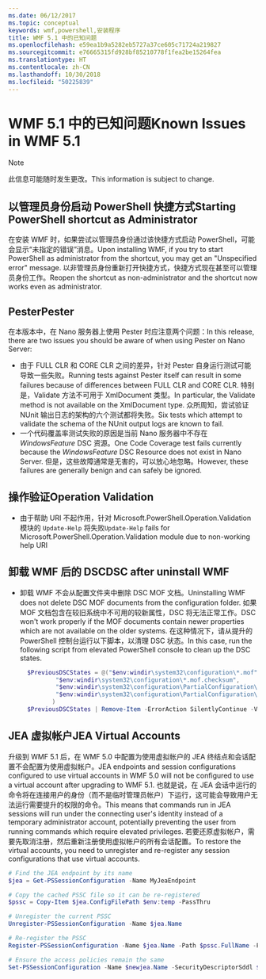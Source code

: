 ```yaml
---
ms.date: 06/12/2017
ms.topic: conceptual
keywords: wmf,powershell,安装程序
title: WMF 5.1 中的已知问题
ms.openlocfilehash: e59ea1b9a5282eb5727a37ce605c71724a219827
ms.sourcegitcommit: e76665315fd928bf85210778f1fea2be15264fea
ms.translationtype: HT
ms.contentlocale: zh-CN
ms.lasthandoff: 10/30/2018
ms.locfileid: "50225839"
---
```

# <a name="known-issues-in-wmf-51"></a><span data-ttu-id="0b608-103">WMF 5.1 中的已知问题</span><span class="sxs-lookup"><span data-stu-id="0b608-103">Known Issues in WMF 5.1</span></span>

> [!Note]
> <span data-ttu-id="0b608-104">此信息可能随时发生更改。</span><span class="sxs-lookup"><span data-stu-id="0b608-104">This information is subject to change.</span></span>

## <a name="starting-powershell-shortcut-as-administrator"></a><span data-ttu-id="0b608-105">以管理员身份启动 PowerShell 快捷方式</span><span class="sxs-lookup"><span data-stu-id="0b608-105">Starting PowerShell shortcut as Administrator</span></span>

<span data-ttu-id="0b608-106">在安装 WMF 时，如果尝试以管理员身份通过该快捷方式启动 PowerShell，可能会显示“未指定的错误”消息。</span><span class="sxs-lookup"><span data-stu-id="0b608-106">Upon installing WMF, if you try to start PowerShell as administrator from the shortcut, you may get an "Unspecified error" message.</span></span>
<span data-ttu-id="0b608-107">以非管理员身份重新打开快捷方式，快捷方式现在甚至可以管理员身份工作。</span><span class="sxs-lookup"><span data-stu-id="0b608-107">Reopen the shortcut as non-administrator and the shortcut now works even as administrator.</span></span>

## <a name="pester"></a><span data-ttu-id="0b608-108">Pester</span><span class="sxs-lookup"><span data-stu-id="0b608-108">Pester</span></span>

<span data-ttu-id="0b608-109">在本版本中，在 Nano 服务器上使用 Pester 时应注意两个问题：</span><span class="sxs-lookup"><span data-stu-id="0b608-109">In this release, there are two issues you should be aware of when using Pester on Nano Server:</span></span>

- <span data-ttu-id="0b608-110">由于 FULL CLR 和 CORE CLR 之间的差异，针对 Pester 自身运行测试可能导致一些失败。</span><span class="sxs-lookup"><span data-stu-id="0b608-110">Running tests against Pester itself can result in some failures because of differences between FULL CLR and CORE CLR.</span></span> <span data-ttu-id="0b608-111">特别是，Validate 方法不可用于 XmlDocument 类型。</span><span class="sxs-lookup"><span data-stu-id="0b608-111">In particular, the Validate method is not available on the XmlDocument type.</span></span> <span data-ttu-id="0b608-112">众所周知，尝试验证 NUnit 输出日志的架构的六个测试都将失败。</span><span class="sxs-lookup"><span data-stu-id="0b608-112">Six tests which attempt to validate the schema of the NUnit output logs are known to fail.</span></span>
- <span data-ttu-id="0b608-113">一个代码覆盖率测试失败的原因是当前 Nano 服务器中不存在 *WindowsFeature* DSC 资源。</span><span class="sxs-lookup"><span data-stu-id="0b608-113">One Code Coverage test fails currently because the *WindowsFeature* DSC Resource does not exist in Nano Server.</span></span> <span data-ttu-id="0b608-114">但是，这些故障通常是无害的，可以放心地忽略。</span><span class="sxs-lookup"><span data-stu-id="0b608-114">However, these failures are generally benign and can safely be ignored.</span></span>

## <a name="operation-validation"></a><span data-ttu-id="0b608-115">操作验证</span><span class="sxs-lookup"><span data-stu-id="0b608-115">Operation Validation</span></span>

- <span data-ttu-id="0b608-116">由于帮助 URI 不起作用，针对 Microsoft.PowerShell.Operation.Validation 模块的 `Update-Help` 将失败</span><span class="sxs-lookup"><span data-stu-id="0b608-116">`Update-Help` fails for Microsoft.PowerShell.Operation.Validation module due to non-working help URI</span></span>

## <a name="dsc-after-uninstall-wmf"></a><span data-ttu-id="0b608-117">卸载 WMF 后的 DSC</span><span class="sxs-lookup"><span data-stu-id="0b608-117">DSC after uninstall WMF</span></span>

- <span data-ttu-id="0b608-118">卸载 WMF 不会从配置文件夹中删除 DSC MOF 文档。</span><span class="sxs-lookup"><span data-stu-id="0b608-118">Uninstalling WMF does not delete DSC MOF documents from the configuration folder.</span></span> <span data-ttu-id="0b608-119">如果 MOF 文档包含在较旧系统中不可用的较新属性，DSC 将无法正常工作。</span><span class="sxs-lookup"><span data-stu-id="0b608-119">DSC won't work properly if the MOF documents contain newer properties which are not available on the older systems.</span></span> <span data-ttu-id="0b608-120">在这种情况下，请从提升的 PowerShell 控制台运行以下脚本，以清理 DSC 状态。</span><span class="sxs-lookup"><span data-stu-id="0b608-120">In this case, run the following script from elevated PowerShell console to clean up the DSC states.</span></span>

  ```powershell
    $PreviousDSCStates = @("$env:windir\system32\configuration\*.mof",
            "$env:windir\system32\configuration\*.mof.checksum",
            "$env:windir\system32\configuration\PartialConfiguration\*.mof",
            "$env:windir\system32\configuration\PartialConfiguration\*.mof.checksum"
           )
    $PreviousDSCStates | Remove-Item -ErrorAction SilentlyContinue -Verbose
  ```

## <a name="jea-virtual-accounts"></a><span data-ttu-id="0b608-121">JEA 虚拟帐户</span><span class="sxs-lookup"><span data-stu-id="0b608-121">JEA Virtual Accounts</span></span>

<span data-ttu-id="0b608-122">升级到 WMF 5.1 后，在 WMF 5.0 中配置为使用虚拟帐户的 JEA 终结点和会话配置不会配置为使用虚拟帐户。</span><span class="sxs-lookup"><span data-stu-id="0b608-122">JEA endpoints and session configurations configured to use virtual accounts in WMF 5.0 will not be configured to use a virtual account after upgrading to WMF 5.1.</span></span>
<span data-ttu-id="0b608-123">也就是说，在 JEA 会话中运行的命令将在连接用户的身份（而不是临时管理员帐户）下运行，这可能会导致用户无法运行需要提升的权限的命令。</span><span class="sxs-lookup"><span data-stu-id="0b608-123">This means that commands run in JEA sessions will run under the connecting user's identity instead of a temporary administrator account, potentially preventing the user from running commands which require elevated privileges.</span></span>
<span data-ttu-id="0b608-124">若要还原虚拟帐户，需要先取消注册，然后重新注册使用虚拟帐户的所有会话配置。</span><span class="sxs-lookup"><span data-stu-id="0b608-124">To restore the virtual accounts, you need to unregister and re-register any session configurations that use virtual accounts.</span></span>

```powershell
# Find the JEA endpoint by its name
$jea = Get-PSSessionConfiguration -Name MyJeaEndpoint

# Copy the cached PSSC file so it can be re-registered
$pssc = Copy-Item $jea.ConfigFilePath $env:temp -PassThru

# Unregister the current PSSC
Unregister-PSSessionConfiguration -Name $jea.Name

# Re-register the PSSC
Register-PSSessionConfiguration -Name $jea.Name -Path $pssc.FullName -Force

# Ensure the access policies remain the same
Set-PSSessionConfiguration -Name $newjea.Name -SecurityDescriptorSddl $jea.SecurityDescriptorSddl
```